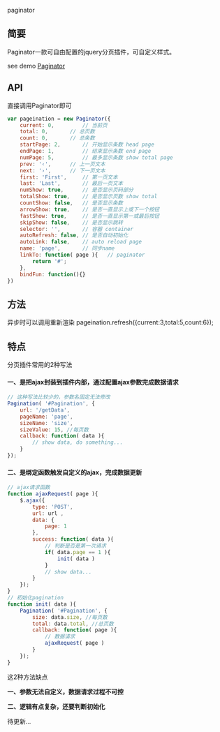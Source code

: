 paginator
## 简要
Paginator一款可自由配置的jquery分页插件，可自定义样式。

see demo [Paginator](http://xu8511831.github.io/demo/paginator/index.html)

## API
直接调用Paginator即可
```js
var pageination = new Paginator({
	current: 0, 		// 当前页
	total: 0, 		// 总页数
	count: 0, 		// 总条数
	startPage: 2, 		// 开始显示条数 head page
	endPage: 1,   		// 结束显示条数 end page
	numPage: 5,   		// 最多显示条数 show total page
	prev: '‹',		// 上一页文本
	next: '›',		// 下一页文本
	first: 'First',		// 第一页文本
	last: 'Last',		// 最后一页文本
	numShow: true,		// 是否显示页码部分
	totalShow: true,	// 是否显示页数 show total
	countShow: false,	// 是否显示条数
	arrowShow: true, 	// 是否一直显示上或下一个按钮
	fastShow: true, 	// 是否一直显示第一或最后按钮
	skipShow: false,	// 是否显示跳转
	selector: '',		// 容器 container
	autoRefresh: false,	// 是否自动初始化
	autoLink: false,	// auto reload page
	name: 'page',		// 同步name
	linkTo: function( page ){	// paginator
		return '#';
	},
	bindFun: function(){}
})
```
## 方法
异步时可以调用重新渲染
pageination.refresh({current:3,total:5,count:6});

## 特点
分页插件常用的2种写法

#### 一、是把ajax封装到插件内部，通过配置ajax参数完成数据请求
```js
// 这种写法比较少的，参数名固定无法修改
Pagination( '#Pagination', {
	url: '/getData',
	pageName: 'page',
	sizeName: 'size',
	sizeValue: 15, //每页数
	callback: function( data ){
		// show data, do something...
	}
});
```
#### 二、是绑定函数触发自定义的ajax，完成数据更新
```js
// ajax请求函数
function ajaxRequest( page ){
	$.ajax({
		type: 'POST',
		url: url ,
		data: {
			page: 1
		},
		success: function( data ){
			// 判断是否是第一次请求
			if( data.page == 1 ){
				init( data )
			}
			// show data...
		}
	});
}
// 初始化pagination
function init( data ){
	Pagination( '#Pagination', {
		size: data.size, //每页数
		total: data.total, //总页数
		callback: function( page ){
			// 数据请求
			ajaxRequest( page )
		}
	});
}
```   
这2种方法缺点

**一、参数无法自定义，数据请求过程不可控**

**二、逻辑有点复杂，还要判断初始化**

待更新...
